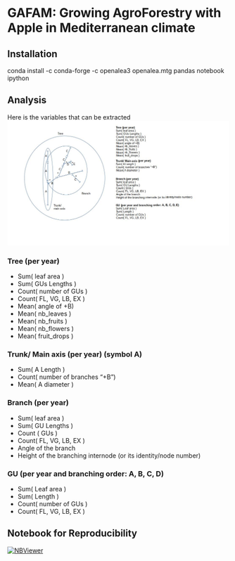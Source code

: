 # GAFAM: Growing AgroForestry with Apple in Mediterranean climate

## Installation

conda install -c conda-forge -c openalea3 openalea.mtg pandas notebook ipython

## Analysis

Here is the variables that can be extracted
![Multiscale appeltree extraction](./extraction.jpg)

### Tree (per year)
- Sum( leaf area )
- Sum( GUs Lengths )
- Count( number of GUs )
- Count( FL, VG, LB, EX )
- Mean( angle of +B)
- Mean( nb_leaves )
- Mean( nb_fruits )
- Mean( nb_flowers )
- Mean( fruit_drops )

### Trunk/ Main axis (per year) (symbol A)
- Sum( A Length )
- Count( number of branches “+B”)
- Mean( A diameter )

### Branch (per year)
- Sum( leaf area )
- Sum( GU Lengths )
- Count ( GUs )
- Count( FL, VG, LB, EX )
- Angle of the branch
- Height of the branching internode (or its identity/node number)

### GU (per year and branching order: A, B, C, D)
- Sum( Leaf area )
- Sum( Length )
- Count( number of GUs )
- Count( FL, VG, LB, EX )


## Notebook for Reproducibility

[![NBViewer](https://img.shields.io/badge/render-nbviewer-orange.svg)](https://nbviewer.org/github/openalea/gafam/blob/paper/notebook/Paper.ipynb)